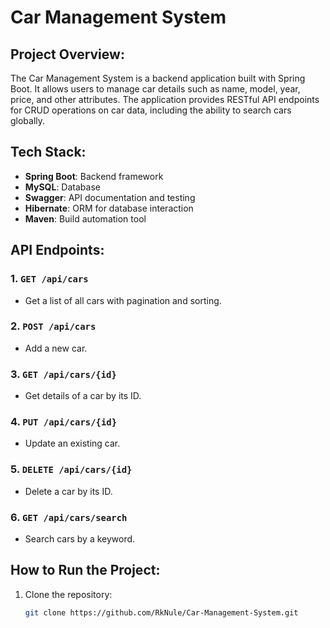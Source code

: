 # Car Management System

## Project Overview:
The Car Management System is a backend application built with Spring Boot. It allows users to manage car details such as name, model, year, price, and other attributes. The application provides RESTful API endpoints for CRUD operations on car data, including the ability to search cars globally.

## Tech Stack:
- **Spring Boot**: Backend framework
- **MySQL**: Database
- **Swagger**: API documentation and testing
- **Hibernate**: ORM for database interaction
- **Maven**: Build automation tool

## API Endpoints:
### 1. `GET /api/cars`
- Get a list of all cars with pagination and sorting.
  
### 2. `POST /api/cars`
- Add a new car.

### 3. `GET /api/cars/{id}`
- Get details of a car by its ID.

### 4. `PUT /api/cars/{id}`
- Update an existing car.

### 5. `DELETE /api/cars/{id}`
- Delete a car by its ID.

### 6. `GET /api/cars/search`
- Search cars by a keyword.

## How to Run the Project:
1. Clone the repository:
   ```bash
   git clone https://github.com/RkNule/Car-Management-System.git
